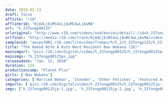 ```yaml
---
date: 2019-01-13
draft: false
affsite: "r18"
afflinkr18: "NjA4LjEuMS4xLjAuMC4wLjAuMA"
url: "h_237ongp00125"
urloriginal: "http://www.r18.com/videos/vod/movies/detail/-/id=h_237ongp00125"
urlfinal: "http://media.r18.com/track/NjA4LjEuMS4xLjAuMC4wLjAuMA/videos/vod/movies/detail/-/id=h_237ongp00125"
samplevid: "awspv3001.r18.com/litevideo/freepv/h/h_2/h_237ongp125/h_237ongp125_dmb_w.mp4"
title: "The Naked Wife A Koto Ward Resident Nao Wakana (26)"
mainimgurl: "pics.r18.com/digital/video/h_237ongp00125/h_237ongp00125ps.jpg"
mainimgs: "h_237ongp00125ps.jpg"
releasedate: "Jan. 12, 2018"
duration: 124
productioncomp: "Planet Plus"
girls: ['Nao Wakana']
categories: ['Married Woman', 'Slender', 'Other Fetishes', 'Featured Actress', 'Masturbation', 'Hi-Def']
imgurls: ['pics.r18.com/digital/video/h_237ongp00125/h_237ongp00125jp-1.jpg', 'pics.r18.com/digital/video/h_237ongp00125/h_237ongp00125jp-2.jpg', 'pics.r18.com/digital/video/h_237ongp00125/h_237ongp00125jp-3.jpg', 'pics.r18.com/digital/video/h_237ongp00125/h_237ongp00125jp-4.jpg', 'pics.r18.com/digital/video/h_237ongp00125/h_237ongp00125jp-5.jpg', 'pics.r18.com/digital/video/h_237ongp00125/h_237ongp00125jp-6.jpg', 'pics.r18.com/digital/video/h_237ongp00125/h_237ongp00125jp-7.jpg', 'pics.r18.com/digital/video/h_237ongp00125/h_237ongp00125jp-8.jpg', 'pics.r18.com/digital/video/h_237ongp00125/h_237ongp00125jp-9.jpg', 'pics.r18.com/digital/video/h_237ongp00125/h_237ongp00125jp-10.jpg', 'pics.r18.com/digital/video/h_237ongp00125/h_237ongp00125jp-11.jpg', 'pics.r18.com/digital/video/h_237ongp00125/h_237ongp00125jp-12.jpg', 'pics.r18.com/digital/video/h_237ongp00125/h_237ongp00125jp-13.jpg', 'pics.r18.com/digital/video/h_237ongp00125/h_237ongp00125jp-14.jpg', 'pics.r18.com/digital/video/h_237ongp00125/h_237ongp00125jp-15.jpg', 'pics.r18.com/digital/video/h_237ongp00125/h_237ongp00125jp-16.jpg', 'pics.r18.com/digital/video/h_237ongp00125/h_237ongp00125jp-17.jpg', 'pics.r18.com/digital/video/h_237ongp00125/h_237ongp00125jp-18.jpg', 'pics.r18.com/digital/video/h_237ongp00125/h_237ongp00125jp-19.jpg', 'pics.r18.com/digital/video/h_237ongp00125/h_237ongp00125jp-20.jpg']
imgs: ['h_237ongp00125jp-1.jpg', 'h_237ongp00125jp-2.jpg', 'h_237ongp00125jp-3.jpg', 'h_237ongp00125jp-4.jpg', 'h_237ongp00125jp-5.jpg', 'h_237ongp00125jp-6.jpg', 'h_237ongp00125jp-7.jpg', 'h_237ongp00125jp-8.jpg', 'h_237ongp00125jp-9.jpg', 'h_237ongp00125jp-10.jpg', 'h_237ongp00125jp-11.jpg', 'h_237ongp00125jp-12.jpg', 'h_237ongp00125jp-13.jpg', 'h_237ongp00125jp-14.jpg', 'h_237ongp00125jp-15.jpg', 'h_237ongp00125jp-16.jpg', 'h_237ongp00125jp-17.jpg', 'h_237ongp00125jp-18.jpg', 'h_237ongp00125jp-19.jpg', 'h_237ongp00125jp-20.jpg']
---
```


